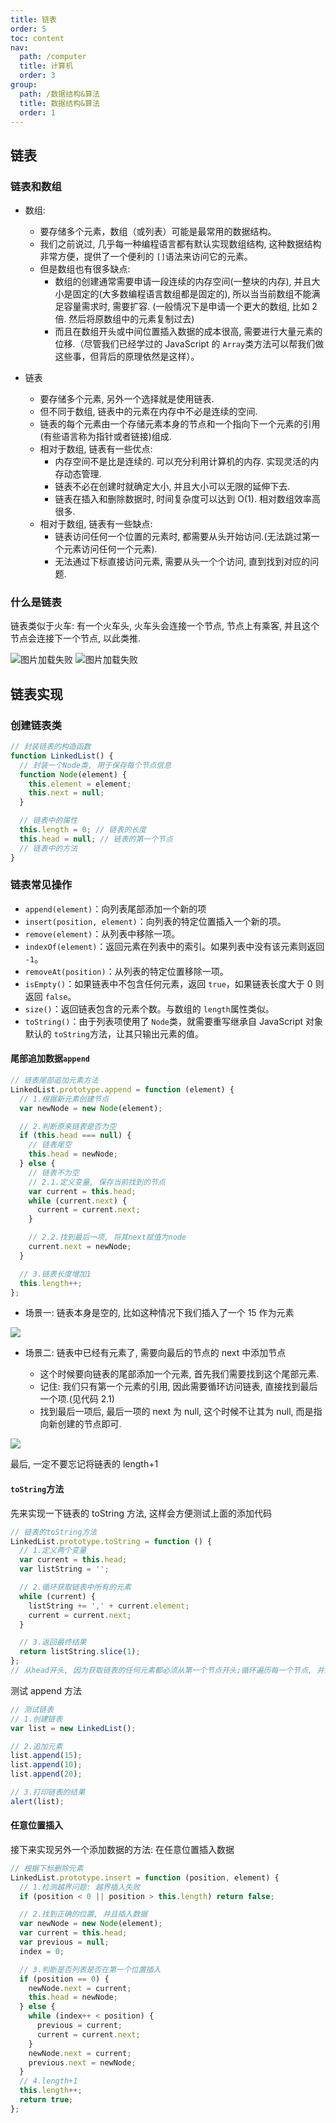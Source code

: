 ```yaml
---
title: 链表
order: 5
toc: content
nav:
  path: /computer
  title: 计算机
  order: 3
group:
  path: /数据结构&算法
  title: 数据结构&算法
  order: 1
---
```


## 链表

### 链表和数组

- 数组:

  - 要存储多个元素，数组（或列表）可能是最常用的数据结构。
  - 我们之前说过, 几乎每一种编程语言都有默认实现数组结构, 这种数据结构非常方便，提供了一个便利的 `[]`语法来访问它的元素。
  - 但是数组也有很多缺点:
    - 数组的创建通常需要申请一段连续的内存空间(一整块的内存), 并且大小是固定的(大多数编程语言数组都是固定的), 所以当当前数组不能满足容量需求时, 需要扩容. (一般情况下是申请一个更大的数组, 比如 2 倍. 然后将原数组中的元素复制过去)
    - 而且在数组开头或中间位置插入数据的成本很高, 需要进行大量元素的位移.（尽管我们已经学过的 JavaScript 的 `Array`类方法可以帮我们做这些事，但背后的原理依然是这样）。

- 链表

  - 要存储多个元素, 另外一个选择就是使用链表.
  - 但不同于数组, 链表中的元素在内存中不必是连续的空间.
  - 链表的每个元素由一个存储元素本身的节点和一个指向下一个元素的引用(有些语言称为指针或者链接)组成.
  - 相对于数组, 链表有一些优点:
    - 内存空间不是比是连续的. 可以充分利用计算机的内存. 实现灵活的内存动态管理.
    - 链表不必在创建时就确定大小, 并且大小可以无限的延伸下去.
    - 链表在插入和删除数据时, 时间复杂度可以达到 O(1). 相对数组效率高很多.
  - 相对于数组, 链表有一些缺点:
    - 链表访问任何一个位置的元素时, 都需要从头开始访问.(无法跳过第一个元素访问任何一个元素).
    - 无法通过下标直接访问元素, 需要从头一个个访问, 直到找到对应的问题.

### 什么是链表

链表类似于火车: 有一个火车头, 火车头会连接一个节点, 节点上有乘客, 并且这个节点会连接下一个节点, 以此类推.

<img src="./assets/链表.webp" alt="图片加载失败" style="zoom: 100%;"  />

<img src="./assets/链表1.webp" alt="图片加载失败" style="zoom: 100%;"  />

## 链表实现

### 创建链表类

```js
// 封装链表的构造函数
function LinkedList() {
  // 封装一个Node类, 用于保存每个节点信息
  function Node(element) {
    this.element = element;
    this.next = null;
  }

  // 链表中的属性
  this.length = 0; // 链表的长度
  this.head = null; // 链表的第一个节点
  // 链表中的方法
}
```

### 链表常见操作

- `append(element)`：向列表尾部添加一个新的项
- `insert(position, element)`：向列表的特定位置插入一个新的项。
- `remove(element)`：从列表中移除一项。
- `indexOf(element)`：返回元素在列表中的索引。如果列表中没有该元素则返回 `-1`。
- `removeAt(position)`：从列表的特定位置移除一项。
- `isEmpty()`：如果链表中不包含任何元素，返回 `true`，如果链表长度大于 0 则返回 `false`。
- `size()`：返回链表包含的元素个数。与数组的 `length`属性类似。
- `toString()`：由于列表项使用了 `Node`类，就需要重写继承自 JavaScript 对象默认的 `toString`方法，让其只输出元素的值。

#### 尾部追加数据`append`

```js
// 链表尾部追加元素方法
LinkedList.prototype.append = function (element) {
  // 1.根据新元素创建节点
  var newNode = new Node(element);

  // 2.判断原来链表是否为空
  if (this.head === null) {
    // 链表尾空
    this.head = newNode;
  } else {
    // 链表不为空
    // 2.1.定义变量, 保存当前找到的节点
    var current = this.head;
    while (current.next) {
      current = current.next;
    }

    // 2.2.找到最后一项, 将其next赋值为node
    current.next = newNode;
  }

  // 3.链表长度增加1
  this.length++;
};
```

- 场景一: 链表本身是空的, 比如这种情况下我们插入了一个 15 作为元素

<img src="./assets/1102036-379df36cd02a31dc.webp" />

- 场景二: 链表中已经有元素了, 需要向最后的节点的 next 中添加节点

  - 这个时候要向链表的尾部添加一个元素, 首先我们需要找到这个尾部元素.
  - 记住: 我们只有第一个元素的引用, 因此需要循环访问链表, 直接找到最后一个项.(见代码 2.1)
  - 找到最后一项后, 最后一项的 next 为 null, 这个时候不让其为 null, 而是指向新创建的节点即可.

<img src="./assets/1102036-632feb2d5e61f3f6.webp" />

最后, 一定不要忘记将链表的 length+1

#### `toString`方法

先来实现一下链表的 toString 方法, 这样会方便测试上面的添加代码

```js
// 链表的toString方法
LinkedList.prototype.toString = function () {
  // 1.定义两个变量
  var current = this.head;
  var listString = '';

  // 2.循环获取链表中所有的元素
  while (current) {
    listString += ',' + current.element;
    current = current.next;
  }

  // 3.返回最终结果
  return listString.slice(1);
};
// 从head开头, 因为获取链表的任何元素都必须从第一个节点开头;循环遍历每一个节点, 并且取出其中的element, 拼接成字符串
```

测试 append 方法

```js
// 测试链表
// 1.创建链表
var list = new LinkedList();

// 2.追加元素
list.append(15);
list.append(10);
list.append(20);

// 3.打印链表的结果
alert(list);
```

#### 任意位置插入

接下来实现另外一个添加数据的方法: 在任意位置插入数据

```js
// 根据下标删除元素
LinkedList.prototype.insert = function (position, element) {
  // 1.检测越界问题: 越界插入失败
  if (position < 0 || position > this.length) return false;

  // 2.找到正确的位置, 并且插入数据
  var newNode = new Node(element);
  var current = this.head;
  var previous = null;
  index = 0;

  // 3.判断是否列表是否在第一个位置插入
  if (position == 0) {
    newNode.next = current;
    this.head = newNode;
  } else {
    while (index++ < position) {
      previous = current;
      current = current.next;
    }
    newNode.next = current;
    previous.next = newNode;
  }
  // 4.length+1
  this.length++;
  return true;
};
```
